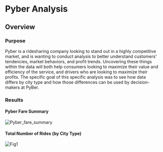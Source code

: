 # Pyber Analysis

## Overview

### Purpose

Pyber is a ridesharing company looking to stand out in a highly competitive market, and is wanting to conduct analysis to better understand customers' tendencies, market behaviors, and profit trends. Uncovering these things within the data will both help consumers looking to maximize their value and efficiency of the service, and drivers who are looking to maximize their profits. The specific goal of this specific analysis was to see how data differs by city type and how those differences can be used by decision-makers at PyBer.

### Results

#### Pyber Fare Summary

![Pyber_fare_summary](https://user-images.githubusercontent.com/77767984/120051630-f6448100-bfe6-11eb-9c00-a1437355ebf3.png)

#### Total Number of Rides (by City Type)

![Fig1](https://user-images.githubusercontent.com/77767984/120051964-8505cd80-bfe8-11eb-897c-9b7a268fd359.png)
